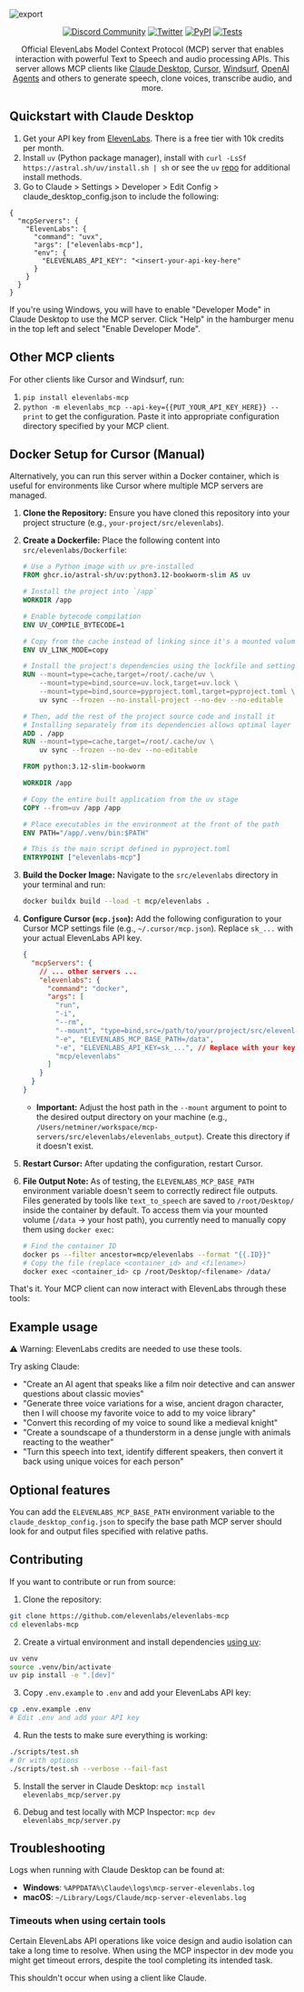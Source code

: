 ![export](https://github.com/user-attachments/assets/ee379feb-348d-48e7-899c-134f7f7cd74f)

<div class="title-block" style="text-align: center;" align="center">

  [![Discord Community](https://img.shields.io/badge/discord-@elevenlabs-000000.svg?style=for-the-badge&logo=discord&labelColor=000)](https://discord.gg/elevenlabs)
  [![Twitter](https://img.shields.io/badge/Twitter-@elevenlabsio-000000.svg?style=for-the-badge&logo=twitter&labelColor=000)](https://x.com/ElevenLabsDevs)
  [![PyPI](https://img.shields.io/badge/PyPI-elevenlabs--mcp-000000.svg?style=for-the-badge&logo=pypi&labelColor=000)](https://pypi.org/project/elevenlabs-mcp)
  [![Tests](https://img.shields.io/badge/tests-passing-000000.svg?style=for-the-badge&logo=github&labelColor=000)](https://github.com/elevenlabs/elevenlabs-mcp-server/actions/workflows/test.yml)

</div>


<p align="center">
  Official ElevenLabs Model Context Protocol (MCP) server that enables interaction with powerful Text to Speech and audio processing APIs. This server allows MCP clients like <a href="https://www.anthropic.com/claude">Claude Desktop</a>, <a href="https://www.cursor.so">Cursor</a>, <a href="https://codeium.com/windsurf">Windsurf</a>, <a href="https://github.com/openai/openai-agents-python">OpenAI Agents</a> and others to generate speech, clone voices, transcribe audio, and more.
</p>

## Quickstart with Claude Desktop

1. Get your API key from [ElevenLabs](https://elevenlabs.io/app/settings/api-keys). There is a free tier with 10k credits per month.
2. Install `uv` (Python package manager), install with `curl -LsSf https://astral.sh/uv/install.sh | sh` or see the `uv` [repo](https://github.com/astral-sh/uv) for additional install methods.
3. Go to Claude > Settings > Developer > Edit Config > claude_desktop_config.json to include the following:

```
{
  "mcpServers": {
    "ElevenLabs": {
      "command": "uvx",
      "args": ["elevenlabs-mcp"],
      "env": {
        "ELEVENLABS_API_KEY": "<insert-your-api-key-here"
      }
    }
  }
}

```

If you're using Windows, you will have to enable "Developer Mode" in Claude Desktop to use the MCP server. Click "Help" in the hamburger menu in the top left and select "Enable Developer Mode".

## Other MCP clients

For other clients like Cursor and Windsurf, run:
1. `pip install elevenlabs-mcp`
2. `python -m elevenlabs_mcp --api-key={{PUT_YOUR_API_KEY_HERE}} --print` to get the configuration. Paste it into appropriate configuration directory specified by your MCP client.

## Docker Setup for Cursor (Manual)

Alternatively, you can run this server within a Docker container, which is useful for environments like Cursor where multiple MCP servers are managed.

1.  **Clone the Repository:**
    Ensure you have cloned this repository into your project structure (e.g., `your-project/src/elevenlabs`).

2.  **Create a Dockerfile:**
    Place the following content into `src/elevenlabs/Dockerfile`:

    ```Dockerfile
    # Use a Python image with uv pre-installed
    FROM ghcr.io/astral-sh/uv:python3.12-bookworm-slim AS uv

    # Install the project into `/app`
    WORKDIR /app

    # Enable bytecode compilation
    ENV UV_COMPILE_BYTECODE=1

    # Copy from the cache instead of linking since it's a mounted volume
    ENV UV_LINK_MODE=copy

    # Install the project's dependencies using the lockfile and settings
    RUN --mount=type=cache,target=/root/.cache/uv \
        --mount=type=bind,source=uv.lock,target=uv.lock \
        --mount=type=bind,source=pyproject.toml,target=pyproject.toml \
        uv sync --frozen --no-install-project --no-dev --no-editable

    # Then, add the rest of the project source code and install it
    # Installing separately from its dependencies allows optimal layer caching
    ADD . /app
    RUN --mount=type=cache,target=/root/.cache/uv \
        uv sync --frozen --no-dev --no-editable

    FROM python:3.12-slim-bookworm

    WORKDIR /app

    # Copy the entire built application from the uv stage
    COPY --from=uv /app /app

    # Place executables in the environment at the front of the path
    ENV PATH="/app/.venv/bin:$PATH"

    # This is the main script defined in pyproject.toml
    ENTRYPOINT ["elevenlabs-mcp"]
    ```

3.  **Build the Docker Image:**
    Navigate to the `src/elevenlabs` directory in your terminal and run:

    ```bash
    docker buildx build --load -t mcp/elevenlabs .
    ```

4.  **Configure Cursor (`mcp.json`):**
    Add the following configuration to your Cursor MCP settings file (e.g., `~/.cursor/mcp.json`). Replace `sk_...` with your actual ElevenLabs API key.

    ```json
    {
      "mcpServers": {
        // ... other servers ...
        "elevenlabs": {
          "command": "docker",
          "args": [
            "run",
            "-i",
            "--rm",
            "--mount", "type=bind,src=/path/to/your/project/src/elevenlabs/elevenlabs_output,dst=/data", // Adjust host path
            "-e", "ELEVENLABS_MCP_BASE_PATH=/data",
            "-e", "ELEVENLABS_API_KEY=sk_...", // Replace with your key
            "mcp/elevenlabs"
          ]
        }
      }
    }
    ```
    *   **Important:** Adjust the host path in the `--mount` argument to point to the desired output directory on your machine (e.g., `/Users/netminer/workspace/mcp-servers/src/elevenlabs/elevenlabs_output`). Create this directory if it doesn't exist.

5.  **Restart Cursor:**
    After updating the configuration, restart Cursor.

6.  **File Output Note:**
    As of testing, the `ELEVENLABS_MCP_BASE_PATH` environment variable doesn't seem to correctly redirect file outputs. Files generated by tools like `text_to_speech` are saved to `/root/Desktop/` inside the container by default. To access them via your mounted volume (`/data` -> your host path), you currently need to manually copy them using `docker exec`:

    ```bash
    # Find the container ID
    docker ps --filter ancestor=mcp/elevenlabs --format "{{.ID}}"
    # Copy the file (replace <container_id> and <filename>)
    docker exec <container_id> cp /root/Desktop/<filename> /data/
    ```

That's it. Your MCP client can now interact with ElevenLabs through these tools:

## Example usage

⚠️ Warning: ElevenLabs credits are needed to use these tools.

Try asking Claude:

- "Create an AI agent that speaks like a film noir detective and can answer questions about classic movies"
- "Generate three voice variations for a wise, ancient dragon character, then I will choose my favorite voice to add to my voice library"
- "Convert this recording of my voice to sound like a medieval knight"
- "Create a soundscape of a thunderstorm in a dense jungle with animals reacting to the weather"
- "Turn this speech into text, identify different speakers, then convert it back using unique voices for each person"

## Optional features

You can add the `ELEVENLABS_MCP_BASE_PATH` environment variable to the `claude_desktop_config.json` to specify the base path MCP server should look for and output files specified with relative paths.

## Contributing

If you want to contribute or run from source:

1. Clone the repository:

```bash
git clone https://github.com/elevenlabs/elevenlabs-mcp
cd elevenlabs-mcp
```

2. Create a virtual environment and install dependencies [using uv](https://github.com/astral-sh/uv):

```bash
uv venv
source .venv/bin/activate
uv pip install -e ".[dev]"
```

3. Copy `.env.example` to `.env` and add your ElevenLabs API key:

```bash
cp .env.example .env
# Edit .env and add your API key
```

4. Run the tests to make sure everything is working:

```bash
./scripts/test.sh
# Or with options
./scripts/test.sh --verbose --fail-fast
```

5. Install the server in Claude Desktop: `mcp install elevenlabs_mcp/server.py`

6. Debug and test locally with MCP Inspector: `mcp dev elevenlabs_mcp/server.py`

## Troubleshooting

Logs when running with Claude Desktop can be found at:

- **Windows**: `%APPDATA%\Claude\logs\mcp-server-elevenlabs.log`
- **macOS**: `~/Library/Logs/Claude/mcp-server-elevenlabs.log`

### Timeouts when using certain tools

Certain ElevenLabs API operations like voice design and audio isolation can take a long time to resolve. When using the MCP inspector in dev mode you might get timeout errors, despite the tool completing its intended task.

This shouldn't occur when using a client like Claude.
